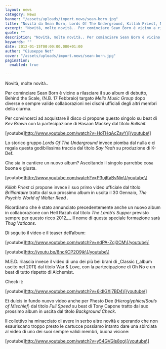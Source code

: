 ```yaml
---
layout: news
category: News
banner: "/assets/uploads/import.news/sean-born.jpg"
title: "Novità da Sean Born, Lords Of The Underground, Killah Priest, M.E.D. e Phesto Dee"
excerpt: "Novità, molte novità.. Per cominciare Sean Born è vicino a rilasciare il suo album di debutto, Behind the Scale, (N.B. 17 Febbraio) targato Mello Music Group dopo diverse e sempre valide collaborazioni nei dischi ufficiali degli altri membri della ciurma. Per convincerci ad acquistare il disco ci propone questo singolo su beat di Kev Brown [&hellip"
quote: ""
description: "Novità, molte novità.. Per cominciare Sean Born è vicino a rilasciare il suo album di debutto, Behind the Scale, (N.B. 17 Febbraio) targato Mello Music Group dopo diverse e sempre valide collaborazioni nei dischi ufficiali degli altri membri della ciurma. Per convincerci ad acquistare il disco ci propone questo singolo su beat di Kev Brown [&hellip"
keywords: ""
date: 2012-01-15T00:00:00.000+01:00
author: "Giuseppe Net"
cover: "/assets/uploads/import.news/sean-born.jpg"
pagination:
  enabled: true

---
```


Novità, molte novità..

Per cominciare Sean Born è vicino a rilasciare il suo album di debutto, Behind the Scale, (N.B. 17 Febbraio) targato _Mello Music Group_ dopo diverse e sempre valide collaborazioni nei dischi ufficiali degli altri membri della ciurma.

Per convincerci ad acquistare il disco ci propone questo singolo su beat di _Kev Brown_ con la partecipazione di Hasaan Mackey dal titolo _Bullshit._ 

\[youtube\]http://www.youtube.com/watch?v=HoTHqAcZavY\[/youtube\]

Lo storico gruppo _Lords Of The Underground_ invece piomba dal nulla e ci regala questa godibilissima traccia dal titolo _Say Yeah_ su produzione di K-Def.

Che sia in cantiere un nuovo album? Ascoltando il singolo parrebbe cosa buona e giusta.

\[youtube\]http://www.youtube.com/watch?v=P3ujKaBvNio\[/youtube\]

_Killah Priest_ ci propone invece il suo primo video ufficiale dal titolo _Brilliantaire_ tratto dal suo prossimo album in uscita il 30 Gennaio, _The Psychic World of Walter Reed_ _._

Ricordiamo che è stato annunciato precedentemente anche un nuovo album in collaborazione con Hell Razah dal titolo _The Lamb’s Supper_ previsto sempre per questo ricco 2012_._ Il nome di questa speciale formazione sarà _Thug Vaticans_.

Di seguito il video e il teaser dell’album:

\[youtube\]http://www.youtube.com/watch?v=ndPA-Zcj0CM\[/youtube\]

\[youtube\]http://youtu.be/8ncKCP2O9jk\[/youtube\]

M.E.D. rilascia invece il video di uno dei più bei brani di _Classic (_album uscito nel 2011) dal titolo War & Love, con la partecipazione di Oh No e un beat di tutto rispetto di Alchemist.

Check it:

\[youtube\]http://www.youtube.com/watch?v=6idlGXj7BD4\[/youtube\]

Et dulcis in fundo nuovo video anche per Phesto Dee (_Hieroglyphics_/_Souls of Mischief_) dal titolo _Full Speed_ su beat di Tony Capone tratto dal suo prossimo album in uscita dal titolo _Background Check_.

Il collettivo ha minacciato di avere in serbo altre novità e sperando che non esauriscano troppo presto le cartucce possiamo intanto dare una sbirciata al video di uno dei suoi sempre validi membri, buona visione:

\[youtube\]http://www.youtube.com/watch?v=y54GVGls8og\[/youtube\]